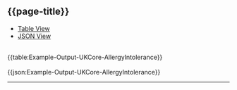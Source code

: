 ## {{page-title}}

<div class="nhsd-!t-margin-bottom-6">
<ul class="nav nav-tabs" role="tablist">
   <li role="presentation" >
      <a href="#AllergyIntoleranceTableOutput" role="tab" data-toggle="tab">Table View</a>
   </li>
   <li role="presentation">
      <a href="#AllergyIntoleranceJSONOutput" role="tab" data-toggle="tab">JSON View</a>
   </li>
</ul>
<div class="tab-content snippet">
   <div id="AllergyIntoleranceTableOutput" role="tabpanel" class="tab-pane active">
      <br>
      {{table:Example-Output-UKCore-AllergyIntolerance}}
   </div>
   <div id="AllergyIntoleranceJSONOutput" role="tabpanel" class="tab-pane">
      <br/>
      {{json:Example-Output-UKCore-AllergyIntolerance}}
   </div>
</div>
</div>

-----